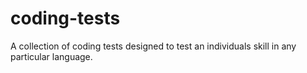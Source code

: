 # coding-tests
A collection of coding tests designed to test an individuals skill in any particular language.
